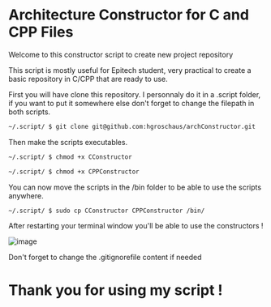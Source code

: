 # Architecture Constructor for C and CPP Files

Welcome to this constructor script to create new project repository

This script is mostly useful for Epitech student, very practical to create a basic repository in C/CPP that are ready to use.

First you will have clone this repository. I personnaly do it in a .script folder, if you want to put it somewhere else don't forget to change the filepath in both scripts.
```bash
~/.script/ $ git clone git@github.com:hgroschaus/archConstructor.git
```

Then make the scripts executables.
```bash
~/.script/ $ chmod +x CConstructor
```
```bash
~/.script/ $ chmod +x CPPConstructor
```

You can now move the scripts in the /bin folder to be able to use the scripts anywhere.

```bash
~/.script/ $ sudo cp CConstructor CPPConstructor /bin/
```

After restarting your terminal window you'll be able to use the constructors !

![image](https://user-images.githubusercontent.com/91555623/218454826-8a44b51f-3c61-4ba7-a3f6-9ca9e5f9a576.png)

Don't forget to change the .gitignorefile content if needed
# Thank you for using my script ! #

